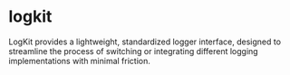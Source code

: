 # logkit
LogKit provides a lightweight, standardized logger interface, designed to streamline the process of switching or integrating different logging implementations with minimal friction.
